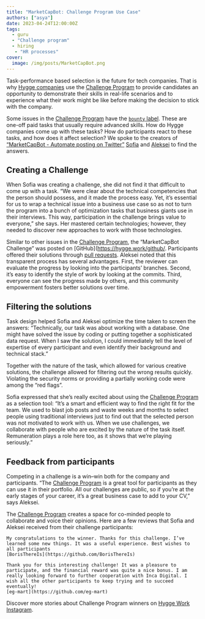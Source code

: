 ```yaml
---
title: "MarketCapBot: Challenge Program Use Case"
authors: ["asya"]
date: 2023-04-24T12:00:00Z
tags:
  - guru
  - "Challenge program"
  - hiring
   - "HR processes"
cover:
  image: /img/posts/MarketCapBot.png
---
```

Task-performance based selection is the future for tech companies. That is why [Hygge companies](https://hygge.work/#hygge-company) use the [Challenge Program](https://hygge.work/growing/challenge-program/) to provide candidates an opportunity to demonstrate their skills in real-life scenarios and to experience what their work might be like before making the decision to stick with the company.

Some issues in the [Challenge Program](https://hygge.work/growing/challenge-program/) have the [`bounty` label](https://github.com/1712n/challenge/issues?q=label%3A%22bounty+-+paid%22+). These are one-off paid tasks that usually require advanced skills. How do Hygge companies come up with these tasks? How do participants react to these tasks, and how does it affect selection? We spoke to the creators of [“MarketCapBot - Automate posting on Twitter”](https://github.com/1712n/challenge/issues/86) [Sofia](https://github.com/sofiasedlova) and [Aleksei](https://github.com/darknessest) to find the answers. 

## Creating a Challenge

When Sofia was creating a challenge, she did not find it that difficult to come up with a task. “We were clear about the technical competencies that the person should possess, and it made the process easy. Yet, it’s essential for us to wrap a technical issue into a business use case so as not to turn the program into a bunch of optimization tasks that business giants use in their interviews. This way, participation in the challenge brings value to everyone,” she says. Her mastered certain technologies; however, they needed to discover new approaches to work with those technologies. 

Similar to other issues in the [Challenge Program](https://hygge.work/growing/challenge-program/), the “MarketCapBot Challenge” was posted on [GitHub](https://hygge.work/github/. Participants offered their solutions through [pull requests](https://hygge.work/github/pull-requests/). Aleksei noted that this transparent process has several advantages. First, the reviewer can evaluate the progress by looking into the participants’ branches. Second, it’s easy to identify the style of work by looking at the commits. Third, everyone can see the progress made by others, and this community empowerment fosters better solutions over time. 

## Filtering the solutions

Task design helped Sofia and Aleksei optimize the time taken to screen the answers: “Technically, our task was about working with a database. One might have solved the issue by coding or putting together a sophisticated data request. When I saw the solution, I could immediately tell the level of expertise of every participant and even identify their background and technical stack.” 

Together with the nature of the task, which allowed for various creative solutions, the challenge allowed for filtering out the wrong results quickly. Violating the security norms or providing a partially working code were among the “red flags”.

Sofia expressed that she’s really excited about using the [Challenge Program](https://hygge.work/growing/challenge-program/) as a selection tool: “It’s a smart and efficient way to find the right fit for the team. We used to blast job posts and waste weeks and months to select people using traditional interviews just to find out that the selected person was not motivated to work with us. When we use challenges, we collaborate with people who are excited by the nature of the task itself. Remuneration plays a role here too, as it shows that we’re playing seriously.”

## Feedback from participants

Competing in a challenge is a win–win both for the company and participants. “The [Challenge Program](https://hygge.work/growing/challenge-program/) is a great tool for participants as they can use it in their portfolio. All our challenges are public, so if you’re at the early stages of your career, it’s a great business case to add to your CV,” says Aleksei.

The [Challenge Program](https://hygge.work/growing/challenge-program/) creates a space for co-minded people to collaborate and voice their opinions. Here are a few reviews that Sofia and Aleksei received from their challenge participants:

```
My congratulations to the winner. Thanks for this challenge. I’ve learned some new things. It was a useful experience. Best wishes to all participants
[BorisThereIs](https://github.com/BorisThereIs)
```

```
Thank you for this interesting challenge! It was a pleasure to participate, and the financial reward was quite a nice bonus. I am really looking forward to further cooperation with Inca Digital. I wish all the other participants to keep trying and to succeed eventually!
[eg-mart](https://github.com/eg-mart)
```

Discover more stories about Challenge Program winners on [Hygge Work Instagram](https://www.instagram.com/explore/tags/challenge_successstory/). 